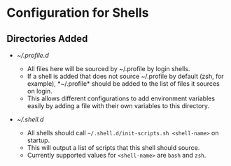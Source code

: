 # Configuration for Shells

## Directories Added

- *~/.profile.d*
    - All files here will be sourced by ~/.profile by login shells.
    - If a shell is added that does not source ~/.profile by default (zsh, for example), *~/.profile* should be added to the list of files it sources on login.
    - This allows different configurations to add environment variables easily by adding a file with their own variables to this directory.

- *~/.shell.d*
    - All shells should call `~/.shell.d/init-scripts.sh <shell-name>` on startup.
    - This will output a list of scripts that this shell should source.
    - Currently supported values for `<shell-name>` are `bash` and `zsh`.
    
